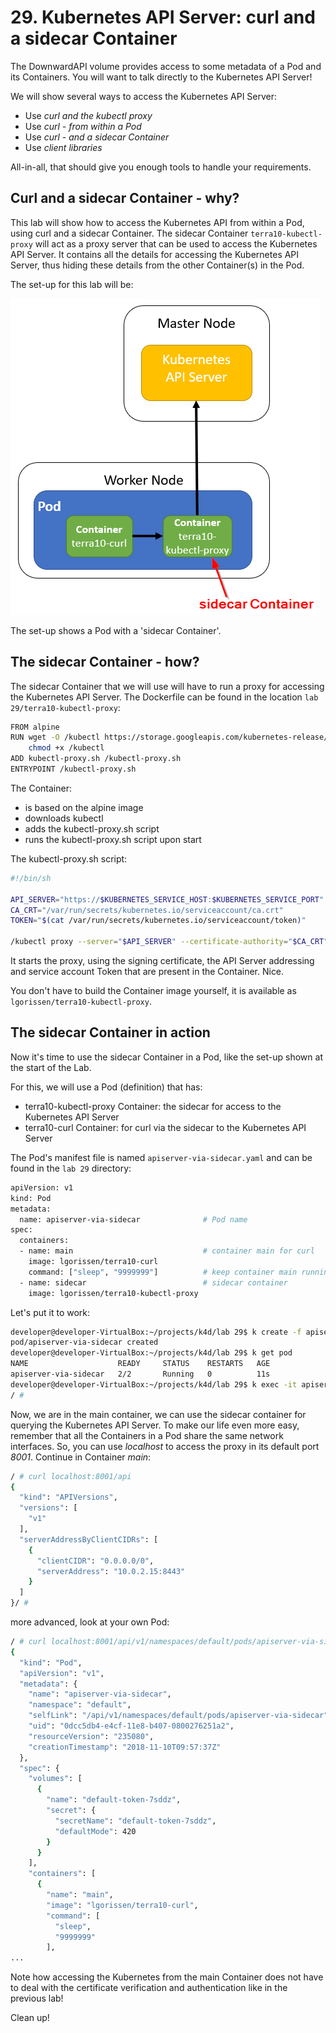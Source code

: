 # 29. Kubernetes API Server: curl and a sidecar Container

The DownwardAPI volume provides access to some metadata of a Pod and its Containers. You will want to talk directly to the Kubernetes API Server!

We will show several ways to access the Kubernetes API Server:

- Use *curl and the kubectl proxy*
- Use *curl - from within a Pod*
- Use *curl - and a sidecar Container*
- Use *client libraries*

All-in-all, that should give you enough tools to handle your requirements.

## Curl and a sidecar Container - why?

This lab will show how to access the Kubernetes API from within a Pod, using curl and a sidecar Container. The sidecar Container `terra10-kubectl-proxy` will act as a proxy server that can be used to access the Kubernetes API Server. It contains all the details for accessing the Kubernetes API Server, thus hiding these details from the other Container(s) in the Pod.

The set-up for this lab will be:

![k8s api server curl and sidecar](img/lab29-kubernetes-api-server-sidecar.png)

The set-up shows a Pod with a 'sidecar Container'.


## The sidecar Container - how?

The sidecar Container that we will use will have to run a proxy for accessing the Kubernetes API Server. The Dockerfile can be found in the location `lab 29/terra10-kubectl-proxy`:

```bash
FROM alpine
RUN wget -O /kubectl https://storage.googleapis.com/kubernetes-release/release/v1.11.0/bin/linux/amd64/kubectl && \
    chmod +x /kubectl
ADD kubectl-proxy.sh /kubectl-proxy.sh
ENTRYPOINT /kubectl-proxy.sh
```

The Container:

- is based on the alpine image
- downloads kubectl
- adds the kubectl-proxy.sh script
- runs the kubectl-proxy.sh script upon start

The kubectl-proxy.sh script:

```bash
#!/bin/sh

API_SERVER="https://$KUBERNETES_SERVICE_HOST:$KUBERNETES_SERVICE_PORT"
CA_CRT="/var/run/secrets/kubernetes.io/serviceaccount/ca.crt"
TOKEN="$(cat /var/run/secrets/kubernetes.io/serviceaccount/token)"

/kubectl proxy --server="$API_SERVER" --certificate-authority="$CA_CRT" --token="$TOKEN" --accept-paths='^.*'
```
It starts the proxy, using the signing certificate, the API Server addressing and service account Token that are present in the Container. Nice.

You don't have to build the Container image yourself, it is available as `lgorissen/terra10-kubectl-proxy`.


## The sidecar Container in action

Now it's time to use the sidecar Container in a Pod, like the set-up shown at the start of the Lab.

For this, we will use a Pod (definition) that has:

- terra10-kubectl-proxy Container: the sidecar for access to the Kubernetes API Server
- terra10-curl Container: for curl via the sidecar to the Kubernetes API Server
 
The Pod's manifest file is named `apiserver-via-sidecar.yaml` and can be found in the `lab 29` directory:

```bash
apiVersion: v1
kind: Pod
metadata:
  name: apiserver-via-sidecar              # Pod name
spec:
  containers:
  - name: main                             # container main for curl
    image: lgorissen/terra10-curl
    command: ["sleep", "9999999"]          # keep container main running
  - name: sidecar                          # sidecar container
    image: lgorissen/terra10-kubectl-proxy
```

Let's put it to work:

```bash
developer@developer-VirtualBox:~/projects/k4d/lab 29$ k create -f apiserver-via-sidecar.yaml 
pod/apiserver-via-sidecar created
developer@developer-VirtualBox:~/projects/k4d/lab 29$ k get pod
NAME                    READY     STATUS    RESTARTS   AGE
apiserver-via-sidecar   2/2       Running   0          11s
developer@developer-VirtualBox:~/projects/k4d/lab 29$ k exec -it apiserver-via-sidecar -c main /bin/sh
/ #
```

Now, we are in the main container, we can use the sidecar container for querying the Kubernetes API Server. To make our life even more easy, remember that all the Containers in a Pod share the same network interfaces. So, you can use *localhost* to access the proxy in its default port *8001*. Continue in Container *main*:

```bash
/ # curl localhost:8001/api
{
  "kind": "APIVersions",
  "versions": [
    "v1"
  ],
  "serverAddressByClientCIDRs": [
    {
      "clientCIDR": "0.0.0.0/0",
      "serverAddress": "10.0.2.15:8443"
    }
  ]
}/ #
```

more advanced, look at your own Pod:

```bash
/ # curl localhost:8001/api/v1/namespaces/default/pods/apiserver-via-sidecar
{
  "kind": "Pod",
  "apiVersion": "v1",
  "metadata": {
    "name": "apiserver-via-sidecar",
    "namespace": "default",
    "selfLink": "/api/v1/namespaces/default/pods/apiserver-via-sidecar",
    "uid": "0dcc5db4-e4cf-11e8-b407-0800276251a2",
    "resourceVersion": "235080",
    "creationTimestamp": "2018-11-10T09:57:37Z"
  },
  "spec": {
    "volumes": [
      {
        "name": "default-token-7sddz",
        "secret": {
          "secretName": "default-token-7sddz",
          "defaultMode": 420
        }
      }
    ],
    "containers": [
      {
        "name": "main",
        "image": "lgorissen/terra10-curl",
        "command": [
          "sleep",
          "9999999"
        ],
...        
```

Note how accessing the Kubernetes from the main Container does not have to deal with the certificate verification and authentication like in the previous lab!

Clean up!
